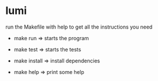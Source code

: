 # lumi

run the Makefile with help to get all the instructions you need

* make run => starts the program

* make test => starts the tests

* make install => install dependencies

* make help => print some help
